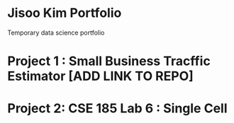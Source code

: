 # Jisoo Kim Portfolio
Temporary data science portfolio


# Project 1 : Small Business Tracffic Estimator [ADD LINK TO REPO]


# Project 2: CSE 185 Lab 6 : Single Cell 
